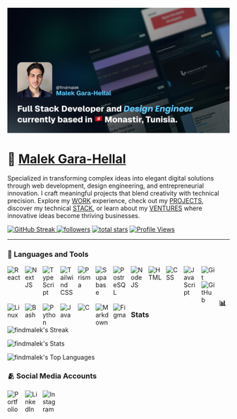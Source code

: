 ![](github.png)

# 💫 [Malek Gara-Hellal](https://www.findmalek.com)

Specialized in transforming complex ideas into elegant digital solutions through web development, design engineering, and entrepreneurial innovation. I craft meaningful projects that blend creativity with technical precision. Explore my <a href="https://www.findmalek.com/work">WORK</a> experience, check out my <a href="https://www.findmalek.com/projects">PROJECTS</a>, discover my technical <a href="https://www.findmalek.com/stack">STACK</a>, or learn about my <a href="https://www.findmalek.com/about#overview">VENTURES</a> where innovative ideas become thriving businesses.

   <p align="left">
      <a href="https://github.com/FindMalek">
         <img alt="GitHub Streak" title="Check out my GitHub Streak" src="https://custom-icon-badges.demolab.com/badge/dynamic/json?logo=fire&logoColor=white&color=212121&label=streak&query=%24.currentStreak.length&suffix=%20days&url=https%3A%2F%2Fstreak-stats.demolab.com%2F%3Fuser%3Dfindmalek%26type%3Djson&style=for-the-badge&labelColor=181717"/>
      </a>
      <a href="https://github.com/FindMalek?tab=followers">
         <img alt="followers" title="Follow me on Github" src="https://custom-icon-badges.demolab.com/github/followers/FindMalek?color=236ad3&labelColor=1155ba&style=for-the-badge&logo=person-add&label=Follow&logoColor=white"/></a>
      <a href="https://github.com/FindMalek?tab=repositories&sort=stargazers">
         <img alt="total stars" title="Total stars on GitHub" src="https://custom-icon-badges.demolab.com/github/stars/FindMalek?color=C79600&style=for-the-badge&labelColor=C79600&logo=star"/></a>
      <a href="https://github.com/FindMalek">
         <img alt="Profile Views" title="Github Profile Views" src="https://komarev.com/ghpvc/?username=findmalek&color=A5a5a5&style=for-the-badge&label=VIEWS&logo=eye&logoColor=white"/></a>
   </p>

---

### 🧰 Languages and Tools

<img align="left" alt="React" width="30px" style="padding-right:10px;" src="https://skillicons.dev/icons?i=react" />
<img align="left" alt="Next JS" width="30px" style="padding-right:10px;" src="https://skillicons.dev/icons?i=nextjs" />
<img align="left" alt="TypeScript" width="30px" style="padding-right:10px;" src="https://skillicons.dev/icons?i=ts" />
<img align="left" alt="Tailwind CSS" width="30px" style="padding-right:10px;" src="https://skillicons.dev/icons?i=tailwind" />
<img align="left" alt="Prisma" width="30px" style="padding-right:10px;" src="https://skillicons.dev/icons?i=prisma" />
<img align="left" alt="Supabase" width="30px" style="padding-right:10px;" src="https://skillicons.dev/icons?i=supabase" />
<img align="left" alt="PostreSQL" width="30px" style="padding-right:10px;" src="https://skillicons.dev/icons?i=postgres" />
<img align="left" alt="NodeJS" width="30px" style="padding-right:10px;" src="https://skillicons.dev/icons?i=nodejs" />
<img align="left" alt="HTML" width="30px" style="padding-right:10px;" src="https://skillicons.dev/icons?i=html" />
<img align="left" alt="CSS" width="30px" style="padding-right:10px;" src="https://skillicons.dev/icons?i=css" />
<img align="left" alt="JavaScript" width="30px" style="padding-right:10px;" src="https://skillicons.dev/icons?i=js" />
<img align="left" alt="Git" width="30px" style="padding-right:10px;" src="https://skillicons.dev/icons?i=git" />
<img align="left" alt="GitHub" width="30px" style="padding-right:10px;" src="https://skillicons.dev/icons?i=github" />
<img align="left" alt="Linux" width="30px" style="padding-right:10px;" src="https://skillicons.dev/icons?i=linux" />
<img align="left" alt="Bash" width="30px" style="padding-right:10px;" src="https://skillicons.dev/icons?i=bash"/>
<img align="left" alt="Python" width="30px" style="padding-right:10px;" src="https://skillicons.dev/icons?i=py" />
<img align="left" alt="Java" width="30px" style="padding-right:10px;" src="https://skillicons.dev/icons?i=java"/>
<img align="left" alt="C" width="30px" style="padding-right:10px;" src="https://skillicons.dev/icons?i=c"/>
<img align="left" alt="Markdown" width="30px" style="padding-right:10px;" src="https://skillicons.dev/icons?i=md" />
<img align="left" alt="Figma" width="30px" style="padding-right:10px;" src="https://skillicons.dev/icons?i=figma"/>

<br />

<br />

#

### 📊 Stats

![findmalek's Streak](https://github-readme-streak-stats.herokuapp.com/?user=findmalek&theme=prussian&hide_border=false)

![findmalek's Stats](https://github-readme-stats.vercel.app/api?username=findmalek&theme=prussian&show_icons=true&hide_border=false&count_private=true)

![findmalek's Top Languages](https://github-readme-stats.vercel.app/api/top-langs/?username=findmalek&theme=prussian&show_icons=true&hide_border=false&layout=compact)

### 🫂 Social Media Accounts

   <a target="_blank" href="https://www.findmalek.com">
   <img align="left" alt="Portfolio" width="30px" style="padding-right:10px;" src="https://skillicons.dev/icons?i=vercel" />
   </a>
   
   <a target="_blank" href="https://www.linkedin.com/in/findmalek">
   <img align="left" alt="LinkedIn" width="30px" style="padding-right:10px;" src="https://skillicons.dev/icons?i=linkedin" />
   </a>

   <a target="_blank" href="https://www.instagram.com/findmalek">
   <img align="left" alt="Instagram" width="30px" style="padding-right:10px;" src="https://skillicons.dev/icons?i=instagram" />
   </a>
